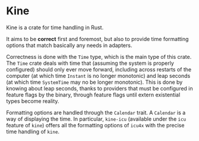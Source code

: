 # Kine

Kine is a crate for time handling in Rust.

It aims to be **correct** first and foremost, but also to provide time formatting options that match basically any needs in adapters.

Correctness is done with the `Time` type, which is the main type of this crate. The `Time` crate deals with time that (assuming the system is properly configured) should only ever move forward, including across restarts of the computer (at which time `Instant` is no longer monotonic) and leap seconds (at which time `SystemTime` may no be longer monotonic). This is done by knowing about leap seconds, thanks to providers that must be configured in feature flags by the binary, through feature flags until extern existential types become reality.

Formatting options are handled through the `Calendar` trait. A `Calendar` is a way of displaying the time. In particular, `kine-icu` (available under the `icu` feature of `kine`) offers all the formatting options of `icu4x` with the precise time handling of `kine`.
